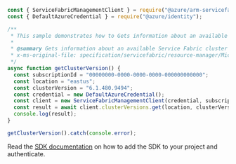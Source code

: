 ```javascript
const { ServiceFabricManagementClient } = require("@azure/arm-servicefabric");
const { DefaultAzureCredential } = require("@azure/identity");

/**
 * This sample demonstrates how to Gets information about an available Service Fabric cluster code version.
 *
 * @summary Gets information about an available Service Fabric cluster code version.
 * x-ms-original-file: specification/servicefabric/resource-manager/Microsoft.ServiceFabric/stable/2021-06-01/examples/ClusterVersionsGet_example.json
 */
async function getClusterVersion() {
  const subscriptionId = "00000000-0000-0000-0000-000000000000";
  const location = "eastus";
  const clusterVersion = "6.1.480.9494";
  const credential = new DefaultAzureCredential();
  const client = new ServiceFabricManagementClient(credential, subscriptionId);
  const result = await client.clusterVersions.get(location, clusterVersion);
  console.log(result);
}

getClusterVersion().catch(console.error);
```

Read the [SDK documentation](https://github.com/Azure/azure-sdk-for-js/blob/%40azure%2Farm-servicefabric_2.0.1/sdk/servicefabric/arm-servicefabric/README.md) on how to add the SDK to your project and authenticate.
